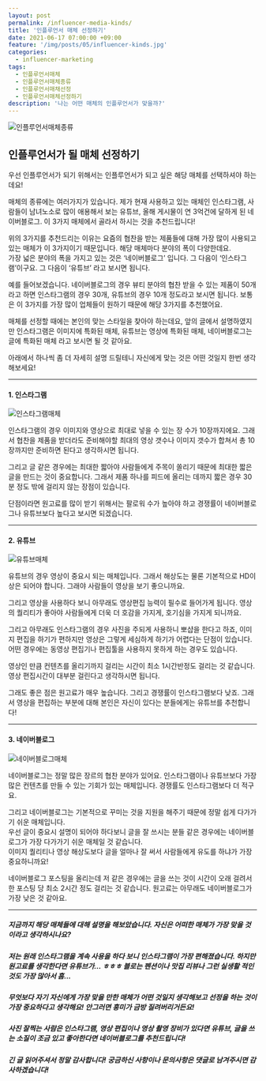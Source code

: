 ```yaml
---
layout: post
permalink: /influencer-media-kinds/
title: '인플루언서 매체 선정하기'
date: 2021-06-17 07:00:00 +09:00
feature: '/img/posts/05/influencer-kinds.jpg'
categories:
  - influencer-marketing
tags:
  - 인플루언서매체
  - 인플루언서매체종류
  - 인플루언서매채선정
  - 인플루언서매체선정하기
description: '나는 어떤 매체의 인플루언서가 맞을까?'
---
```


![인플루언서매체종류](/img/posts/05/influencer-kinds.jpg)

## 인플루언서가 될 매체 선정하기

우선 인플루언서가 되기 위해서는 인플루언서가 되고 싶은 해당 매체를 선택하셔야 하는데요!

매체의 종류에는 여러가지가 있습니다. 제가 현재 사용하고 있는 매체인 인스타그램, 사람들이 남녀노소로 많이 애용해서 보는 유튜브, 올해 게시물이 연 3억건에 달하게 된 네이버블로그. 이 3가지 매체에서 골라서 하시는 것을 추천드립니다!

위의 3가지를 추천드리는 이유는 요즘의 협찬을 받는 제품들에 대해 가장 많이 사용되고 있는 매체가 이 3가지이기 때문입니다. 해당 매체마다 분야의 폭이 다양한데요. <br> 가장 넓은 분야의 폭을 가지고 있는 것은 ‘네이버블로그’ 입니다. 그 다음이 ‘인스타그램’이구요. 그 다음이 ‘유튜브’ 라고 보시면 됩니다.

예를 들어보겠습니다. 네이버블로그의 경우 뷰티 분야의 협찬 받을 수 있는 제품이 50개라고 하면 인스타그램의 경우 30개, 유튜브의 경우 10개 정도라고 보시면 됩니다. 보통은 이 3가지를 가장 많이 업체들이 원하기 때문에 해당 3가지를 추천했어요.

매체를 선정할 때에는 본인의 맞는 스타일을 찾아야 하는데요, 앞의 글에서 설명하였지만 인스타그램은 이미지에 특화된 매체, 유튜브는 영상에 특화된 매체, 네이버블로그는 글에 특화된 매체 라고 보시면 될 것 같아요.

아래에서 하나씩 좀 더 자세히 설명 드릴테니 자신에게 맞는 것은 어떤 것일지 한번 생각해보세요!

***



#### 1. 인스타그램

![인스타그램매체](/img/posts/05/instagram-kinds.jpg)

인스타그램의 경우 이미지와 영상으로 최대로 넣을 수 있는 장 수가 10장까지에요. 그래서 협찬을 제품을 받더라도 준비해야할 최대의 영상 갯수나 이미지 갯수가 합쳐서 총 10장까지만 준비하면 된다고 생각하시면 됩니다.

그리고 글 같은 경우에는 최대한 짧아야 사람들에게 주목이 쏠리기 때문에 최대한 짧은 글을 만드는 것이 중요합니다. 그래서 제품 하나를 피드에 올리는 데까지 짧은 경우 30분 정도 밖에 걸리지 않는 장점이 있습니다.

단점이라면 원고료를 많이 받기 위해서는 팔로워 수가 높아야 하고 경쟁률이 네이버블로그나 유튜브보다 높다고 보시면 되겠습니다.

***

#### 2. 유튜브

![유튜브매체](/img/posts/05/youtube-kinds.jpg)

유튜브의 경우 영상이 중요시 되는 매체입니다. 그래서 해상도는 물론 기본적으로 HD이상은 되어야 합니다. 그래야 사람들이 영상을 보기 좋으니까요.

그리고 영상을 사용하다 보니 아무래도 영상편집 능력이 필수로 들어가게 됩니다. 영상의 퀄리티가 좋아야 사람들에게 더욱 더 호감을 가지게, 호기심을 가지게 되니까요.

그리고 아무래도 인스타그램의 경우 사진을 주되게 사용하니 뽀샵을 한다고 하죠, 이미지 편집을 하기가 편하지만 영상은 그렇게 세심하게 하기가 어렵다는 단점이 있습니다. 어떤 경우에는 동영상 편집기나 편집툴을 사용하지 못하게 하는 경우도 있습니다.

영상인 만큼 컨텐츠를 올리기까지 걸리는 시간이 최소 1시간반정도 걸리는 것 같습니다. 영상 편집시간이 대부분 걸린다고 생각하시면 됩니다.

그래도 좋은 점은 원고료가 매우 높습니다. 그리고 경쟁률이 인스타그램보다 낮죠. 그래서 영상을 편집하는 부분에 대해 본인은 자신이 있다는 분들에게는 유튜브를 추천합니다!

***

#### 3. 네이버블로그

![네이버블로그매체](/img/posts/05/naverblog-kinds.jpg)

네이버블로그는 정말 많은 장르의 협찬 분야가 있어요. 인스타그램이나 유튜브보다 가장 많은 컨텐츠를 만들 수 있는 기회가 있는 매체입니다. 경쟁률도 인스타그램보다 더 적구요.

그리고 네이버블로그는 기본적으로 꾸미는 것을 지원을 해주기 때문에 정말 쉽게 다가가기 쉬운 매체입니다. <br> 우선 글이 중요시 설명이 되어야 하다보니 글을 잘 쓰시는 분들 같은 경우에는 네이버블로그가 가장 다가가기 쉬운 매체일 것 같습니다. <br> 이미지 퀄리티나 영상 해상도보다 글을 얼마나 잘 써서 사람들에게 유도를 하냐가 가장 중요하니까요!

네이버블로그 포스팅을 올리는데 저 같은 경우에는 글을 쓰는 것이 시간이 오래 걸려서 한 포스팅 당 최소 2시간 정도 걸리는 것 같습니다. 원고료는 아무래도 네이버블로그가 가장 낮은 것 같아요.  


***

##### 지금까지 해당 매체들에 대해 설명을 해보았습니다. 자신은 어떠한 매체가 가장 맞을 것이라고 생각하시나요?

##### 저는 원래 인스타그램을 계속 사용을 하다 보니 인스타그램이 가장 편해졌습니다. 하지만 원고료를 생각한다면 유튜브가... ㅎㅎㅎ 블로는 펜션이나 맛집 리뷰나 그런 실생활 적인 것도 가장 많아서 흠...

##### 무엇보다 자기 자신에게 가장 맞을 만한 매체가 어떤 것일지 생각해보고 선정을 하는 것이 가장 중요하다고 생각해요! 안그러면 흥미가 금방 질려버리거든요!

##### 사진 잘찍는 사람은 인스타그램, 영상 편집이나 영상 촬영 장비가 있다면 유튜브, 글을 쓰는 소질이 조금 있고 좋아한다면 네이버블로그를 추천드립니다!

##### 긴 글 읽어주셔서 정말 감사합니다! 궁금하신 사항이나 문의사항은 댓글로 남겨주시면 감사하겠습니다!
